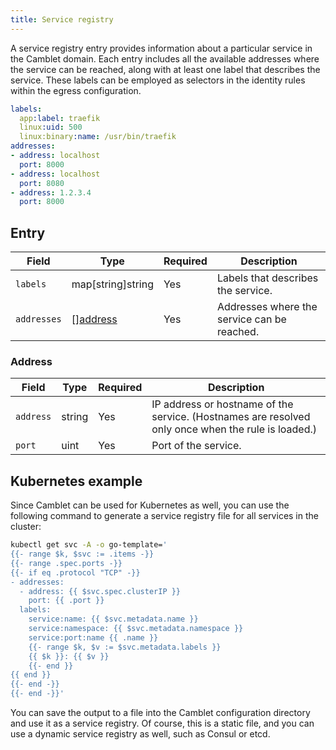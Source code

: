 ```yaml
---
title: Service registry
---
```


A service registry entry provides information about a particular service in the Camblet domain. Each entry includes all the available addresses where the service can be reached, along with at least one label that describes the service. These labels can be employed as selectors in the identity rules within the egress configuration.

```yaml
labels:
  app:label: traefik
  linux:uid: 500
  linux:binary:name: /usr/bin/traefik
addresses:
- address: localhost
  port: 8000
- address: localhost
  port: 8080
- address: 1.2.3.4
  port: 8000
```

## Entry

| Field | Type | Required | Description |
| ----- | ---- | -------- | ----------- |
| `labels` | map[string]string | Yes | Labels that describes the service. |
| `addresses` | [][address](#address) | Yes | Addresses where the service can be reached. |

### Address

| Field | Type | Required | Description |
| ----- | ---- | -------- | ----------- |
| `address` | string | Yes | IP address or hostname of the service. (Hostnames are resolved only once when the rule is loaded.)
| `port` | uint | Yes | Port of the service.|


## Kubernetes example

Since Camblet can be used for Kubernetes as well, you can use the following command to generate a service registry file for all services in the cluster:

```bash
kubectl get svc -A -o go-template='
{{- range $k, $svc := .items -}}
{{- range .spec.ports -}}
{{- if eq .protocol "TCP" -}}
- addresses:
  - address: {{ $svc.spec.clusterIP }}
    port: {{ .port }}
  labels:
    service:name: {{ $svc.metadata.name }}
    service:namespace: {{ $svc.metadata.namespace }}
    service:port:name {{ .name }}
    {{- range $k, $v := $svc.metadata.labels }}
    {{ $k }}: {{ $v }}
    {{- end }}
{{ end }}
{{- end -}}
{{- end -}}'
```

You can save the output to a file into the Camblet configuration directory and use it as a service registry. Of course, this is a static file, and you can use a dynamic service registry as well, such as Consul or etcd.
